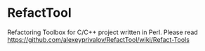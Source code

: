 # RefactTool
Refactoring Toolbox for C/C++ project written in Perl.
Please read https://github.com/alexeyprivalov/RefactTool/wiki/Refact-Tools
